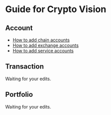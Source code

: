 # Guide for Crypto Vision

## Account

- [How to add chain accounts](./account-chain.md)
- [How to add exchange accounts](./account-exchange.md)
- [How to add service accounts](./account-service.md)

## Transaction

Waiting for your edits.

## Portfolio

Waiting for your edits.
